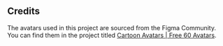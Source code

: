 ## Credits

The avatars used in this project are sourced from the Figma Community. You can find them in the project titled [Cartoon Avatars | Free 60 Avatars](https://www.figma.com/design/g5fDoDhKCHnXyo41xOUI5V/Cartoon-Avatars-%7C-Free-60-avatars-(Community)).
